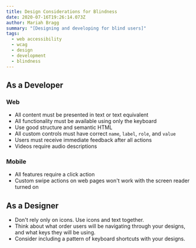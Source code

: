 ```yaml
---
title: Design Considerations for Blindness
date: 2020-07-16T19:26:14.073Z
author: Mariah Bragg
summary: "[Designing and developing for blind users]"
tags:
  - web accessibility
  - wcag
  - design
  - development
  - blindness
---
```

## As a Developer

### Web
* All content must be presented in text or text equivalent
* All functionality must be available using only the keyboard
* Use good structure and semantic HTML
* All custom controls must have correct `name`, `label`, `role`, and `value`
* Users must receive immediate feedback after all actions
* Videos require audio descriptions

### Mobile
* All features require a click action
* Custom swipe actions on web pages won't work with the screen reader turned on

## As a Designer
* Don't rely only on icons. Use icons and text together.
* Think about what order users will be navigating through your designs, and what keys they will be using.
* Consider including a pattern of keyboard shortcuts with your designs.
